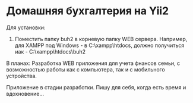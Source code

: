 Домашняя бухгалтерия на Yii2
================================

Для установки:
1. Поместить папку buh2 в корневую папку WEB сервера. Например, для XAMPP под Windows - в C:\xampp\htdocs, должно получиться иак - C:\xampp\htdocs\buh2

В планах: 
Разработка WEB приложения для учета фнансов семьи, с возможностью работы как с компьютера, так и с мобильного устройства.

Приложение в стадии разработки. Пишу для себя, когда есть время и вдохновение...
